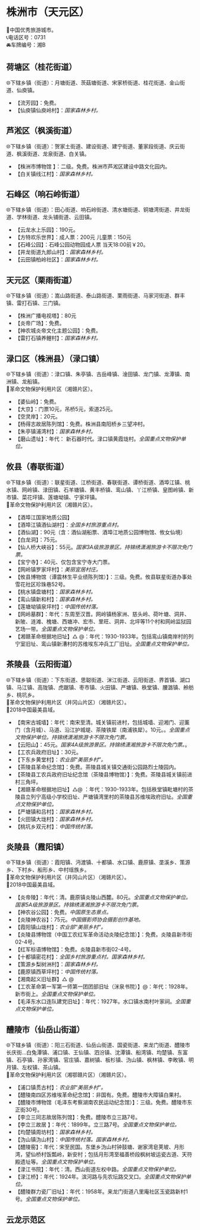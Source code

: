 # 株洲市（天元区）  
🏅中国优秀旅游城市。   
📞电话区号：0731  
🚘车牌编号：湘B  

## 荷塘区（桂花街道）  
🌐下辖乡镇（街道）：月塘街道、茨菇塘街道、宋家桥街道、桂花街道、金山街道、仙庾镇。   
  
* 【流芳园】：免费。   
* 【仙庾镇仙庾岭村】：*国家森林乡村。*  

## 芦淞区（枫溪街道）  
🌐下辖乡镇（街道）：贺家土街道、建设街道、建宁街道、董家段街道、庆云街道、枫溪街道、龙泉街道、白关镇。    
  
* 【株洲市博物馆 】：二级。免费。株洲市芦淞区建设中路文化园内。   
* 【白关镇线江村】：*国家森林乡村。*  

## 石峰区（响石岭街道）  
🌐下辖乡镇（街道）：田心街道、响石岭街道、清水塘街道、铜塘湾街道、井龙街道、学林街道、龙头铺街道、云田镇。    
  
* 【云龙水上乐园】：190元。   
* 【方特欢乐世界】：成人票：200元 儿童票：150元  
* 【石峰公园】：石峰公园动物园成人票 当天18:00前￥20。   
* 【井龙街道九郎山村】：*国家森林乡村。*  
* 【云田镇柏岭社区】：*国家森林乡村。*  

## 天元区（栗雨街道）  
🌐下辖乡镇（街道）：嵩山路街道、泰山路街道、栗雨街道、马家河街道、群丰镇、雷打石镇、三门镇。    
  
* 【株洲广播电视塔】：80元  
* 【炎帝广场】：免费。   
* 【神农城炎帝文化主题公园】：免费。   
* 【雷打石镇养鲤村】：*国家森林乡村。*  

## 渌口区（株洲县）（渌口镇）  
🌐下辖乡镇（街道）：渌口镇、朱亭镇、古岳峰镇、淦田镇、龙门镇、龙潭镇、南洲镇、龙船镇。    
🚩革命文物保护利用片区（湘赣片区）。   
  
* 【婆仙岭】：免费。   
* 【大京】：门票10元，吊桥5元，索道25元。   
* 【空灵岸】：20元。   
* 【杨得志故居陈列馆】：免费。株洲县南阳桥乡三望冲村。   
* 【朱亭镇浦湾村】：*国家森林乡村。*  
* 【磨山遗址】：年代： 新石器时代。渌口镇黄霞垅村。*全国重点文物保护单位。*    

## 攸县（春联街道）  
🌐下辖乡镇（街道）：联星街道、江桥街道、春联街道、谭桥街道、酒埠江镇、桃水镇、网岭镇、渌田镇、石羊塘镇、黄丰桥镇、鸾山镇、丫江桥镇、皇图岭镇、新市镇、菜花坪镇、莲塘坳镇、宁家坪镇。    
🚩革命文物保护利用片区（湘赣片区）。   
  
* 【酒埠江国家地质公园】  
* 【酒埠江镇酒仙湖村】：*全国乡村旅游重点村。*  
* 【酒仙湖】：90元（含：酒仙湖船票、酒埠江地质公园博物馆、攸女仙境）  
* 【白龙洞】：75元。   
* 【仙人桥大峡谷】：55元。*国家3A级旅游景区。持锦绣潇湘旅游卡不限次免门票。*  
* 【宝宁寺】：40元、仅包含宝宁寺大门票。   
* 【网岭镇罗家坪村】：*美丽宜居村庄。*  
* 【攸县博物馆（谭震林生平业绩陈列馆）】：三级。免费。攸县联星街道办事处雪花社区珍珠巷52号。   
* 【桃水镇盘塘村】：*国家森林乡村。*  
* 【鸾山镇新和村】：*国家森林乡村。*  
* 【莲塘坳镇泉坪村】：*中国传统村落。*  
* 【网岭墓群】：年代：东周至汉晋。网岭镇杨家洲、慈头岭、荷叶塘、洞井、新陂、涟滩、槐塘、西塘冲、宏市、里旺、洞井、北坪等11个村和网岭监狱园艺场一带。*全国重点文物保护单位。*   
* 【湘赣革命根据地旧址】△ @：年代：1930-1933年。包括鸾山镇南岸村的列宁室旧址、鸾山镇新漕村的苏维埃东冲兵工厂旧址。*全国重点文物保护单位。*   

## 茶陵县（云阳街道）  
🌐下辖乡镇（街道）：下东街道、思聪街道、洣江街道、云阳街道、界首镇、湖口镇、马江镇、高陇镇、虎踞镇、枣市镇、火田镇、严塘镇、秩堂镇、腰潞镇、舲舫乡、桃坑乡。    
🚩革命文物保护利用片区（井冈山片区）（湘赣片区）。   
🏅2018中国最美县域。   
  
* 【南宋古城墙】：年代：南宋至清。城关镇前进村，包括城墙、迎湘门、迎薰门（含月城）、马道、沿江护城堤、茶陵铁犀（南浦铁犀）。10元。。*全国重点文物保护单位。持锦绣潇湘旅游卡不限次免门票。*  
* 【云阳山】：45元。*国家4A级旅游景区。持锦绣潇湘旅游卡不限次免门票。*。   
* 【工农兵政府旧址】：30元。   
* 【下东乡黄堂村】：*农业部“美丽乡村”。*  
* 【茶陵县革命纪念馆】：免费。茶陵县城关镇交通街公园路烈士陵园内。   
* 【茶陵县工农兵政府旧址纪念馆（茶陵县博物馆）】：免费。茶陵县城关镇前进村三角坪。   
* 【湘赣革命根据地旧址】△@ ：年代：1930-1933年。包括秩堂镇毗塘村的茶陵县立列宁高级小学校旧址、严塘镇湾里村的茶陵县苏维埃政府旧址。*全国重点文物保护单位。*  
* 【严塘镇和吕村】：*国家森林乡村。*  
* 【火田镇大垅村】：*国家森林乡村。*  
* 【桃坑乡双元村】：*中国传统村落。*  

## 炎陵县（霞阳镇）  
🌐下辖乡镇（街道）：霞阳镇、沔渡镇、十都镇、水口镇、鹿原镇、垄溪乡、策源乡、下村乡、船形乡、中村瑶族乡。    
🚩革命文物保护利用片区（井冈山片区）（湘赣片区）。   
🏅2018中国最美县域。   
  
* 【炎帝陵】：年代：清。鹿原镇炎陵山西麓。80元。*全国重点文物保护单位。国家5A级旅游景区。持锦绣潇湘旅游卡不限次免门票。*  
* 【神农谷公园】：免费。*中国原生态景点。*  
* 【炎陵神农谷】：75元。*中国摄影师协会摄影创作基地。*  
* 【霞阳镇山垅村】：*农业部“美丽乡村”。*  
* 【炎陵县博物馆（中国工农红军革命活动炎陵纪念馆）】：免费。炎陵县新市街02-4号。   
* 【红军标语博物馆】：免费。炎陵县新市街02-4号。   
* 【十都镇密花村】：*全国乡村旅游重点村。国家森林乡村。*  
* 【策源乡梨树洲村】：*国家森林乡村。*  
* 【鹿原镇西草坪村】：*中国传统村落。*  
* 【湘南起义旧址群】△ @ 
* 【工农革命第一军第一师第一团团部旧址（洣泉书院）】@：年代：1928年。新市街上。*全国重点文物保护单位。*  
* 【毛泽东水口连队建党旧址】：年代：1927年。水口镇水南村叶家祠。*全国重点文物保护单位。*  

## 醴陵市（仙岳山街道）  
🌐下辖乡镇（街道）：阳三石街道、仙岳山街道、国瓷街道、来龙门街道、醴陵市长庆街...白兔潭镇、浦口镇、王仙镇、泗汾镇、沈潭镇、船湾镇、均楚镇、东富镇、石亭镇、孙家湾镇、官庄镇、嘉树镇、板杉镇、沩山镇、枫林镇、李畋镇、明月镇、左权镇、茶山镇。    
🚩革命文物保护利用片区（湘鄂赣片区）（湘赣片区）。   
  
* 【浦口镇贯古村】：*农业部“美丽乡村”。*  
* 【醴陵南四区苏维埃革命纪念馆】：非国有。免费。醴陵市大障镇白果村。   
* 【醴陵市博物馆（毛泽东考察湖南农民运动纪念馆）】：三级。免费。醴陵市东正街30号。   
* 【李立三同志故居陈列馆】：免费。醴陵市立三路7号。   
* 【李立三故居 】：年代：1899年。立三路7号。*全国重点文物保护单位。*   
* 【均楚镇周坊村】：*国家森林乡村。*  
* 【沩山镇沩山村】：*中国传统村落。国家森林乡村。*    
* 【醴陵窑】：年代：宋至民国。东堡乡沩山村钟鼓塘、谢家湾皂荚坡、月形湾，望仙桥村饭瓢岭，新安村；包括月形湾至福善桥段枫树坡运瓷古道、天符殿遗址等。*全国重点文物保护单位。*    
* 【渌江书院】：年代：清。西山街道左权中路。*全国重点文物保护单位。*   
* 【渌江桥】：年代：1924年。滨河路与先农坛路交叉口。*全国重点文物保护单位。*   
* 【醴陵群力瓷厂旧址】：年代：1958年。来龙门街道八里庵社区玉瓷路新村1号。*全国重点文物保护单位。*     
  
## 云龙示范区  